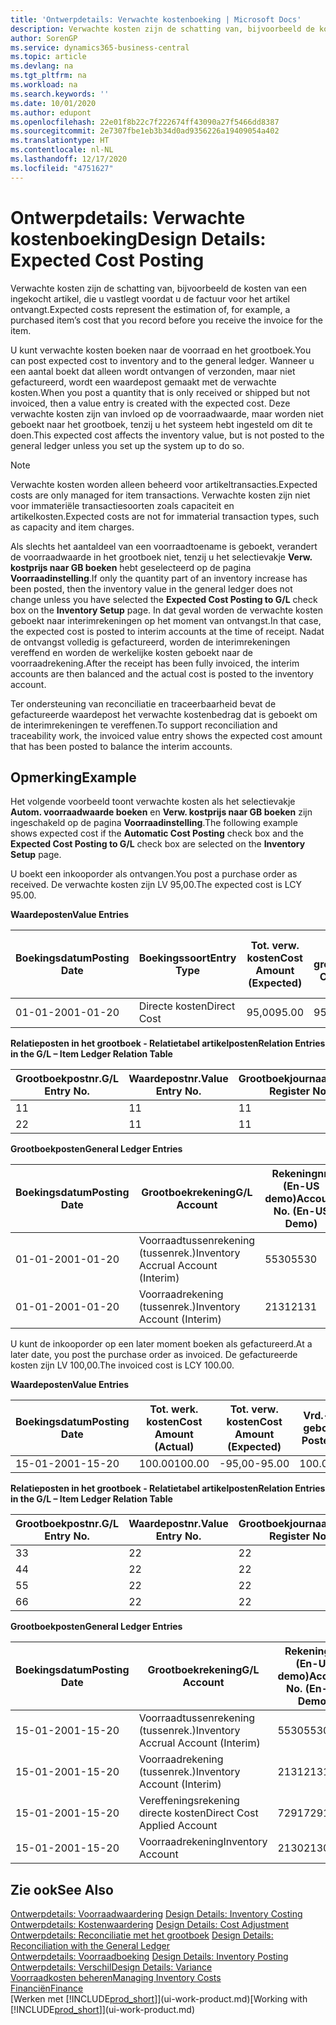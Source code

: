 ```yaml
---
title: 'Ontwerpdetails: Verwachte kostenboeking | Microsoft Docs'
description: Verwachte kosten zijn de schatting van, bijvoorbeeld de kosten van een ingekocht artikel, die u vastlegt voordat u de factuur voor het artikel ontvangt.
author: SorenGP
ms.service: dynamics365-business-central
ms.topic: article
ms.devlang: na
ms.tgt_pltfrm: na
ms.workload: na
ms.search.keywords: ''
ms.date: 10/01/2020
ms.author: edupont
ms.openlocfilehash: 22e01f8b22c7f222674ff43090a27f5466dd8387
ms.sourcegitcommit: 2e7307fbe1eb3b34d0ad9356226a19409054a402
ms.translationtype: HT
ms.contentlocale: nl-NL
ms.lasthandoff: 12/17/2020
ms.locfileid: "4751627"
---
```

# <a name="design-details-expected-cost-posting"></a><span data-ttu-id="d04ca-103">Ontwerpdetails: Verwachte kostenboeking</span><span class="sxs-lookup"><span data-stu-id="d04ca-103">Design Details: Expected Cost Posting</span></span>
<span data-ttu-id="d04ca-104">Verwachte kosten zijn de schatting van, bijvoorbeeld de kosten van een ingekocht artikel, die u vastlegt voordat u de factuur voor het artikel ontvangt.</span><span class="sxs-lookup"><span data-stu-id="d04ca-104">Expected costs represent the estimation of, for example, a purchased item’s cost that you record before you receive the invoice for the item.</span></span>  

 <span data-ttu-id="d04ca-105">U kunt verwachte kosten boeken naar de voorraad en het grootboek.</span><span class="sxs-lookup"><span data-stu-id="d04ca-105">You can post expected cost to inventory and to the general ledger.</span></span> <span data-ttu-id="d04ca-106">Wanneer u een aantal boekt dat alleen wordt ontvangen of verzonden, maar niet gefactureerd, wordt een waardepost gemaakt met de verwachte kosten.</span><span class="sxs-lookup"><span data-stu-id="d04ca-106">When you post a quantity that is only received or shipped but not invoiced, then a value entry is created with the expected cost.</span></span> <span data-ttu-id="d04ca-107">Deze verwachte kosten zijn van invloed op de voorraadwaarde, maar worden niet geboekt naar het grootboek, tenzij u het systeem hebt ingesteld om dit te doen.</span><span class="sxs-lookup"><span data-stu-id="d04ca-107">This expected cost affects the inventory value, but is not posted to the general ledger unless you set up the system up to do so.</span></span>  

> [!NOTE]  
>  <span data-ttu-id="d04ca-108">Verwachte kosten worden alleen beheerd voor artikeltransacties.</span><span class="sxs-lookup"><span data-stu-id="d04ca-108">Expected costs are only managed for item transactions.</span></span> <span data-ttu-id="d04ca-109">Verwachte kosten zijn niet voor immateriële transactiesoorten zoals capaciteit en artikelkosten.</span><span class="sxs-lookup"><span data-stu-id="d04ca-109">Expected costs are not for immaterial transaction types, such as capacity and item charges.</span></span>  

 <span data-ttu-id="d04ca-110">Als slechts het aantaldeel van een voorraadtoename is geboekt, verandert de voorraadwaarde in het grootboek niet, tenzij u het selectievakje **Verw. kostprijs naar GB boeken** hebt geselecteerd op de pagina **Voorraadinstelling**.</span><span class="sxs-lookup"><span data-stu-id="d04ca-110">If only the quantity part of an inventory increase has been posted, then the inventory value in the general ledger does not change unless you have selected the **Expected Cost Posting to G/L** check box on the **Inventory Setup** page.</span></span> <span data-ttu-id="d04ca-111">In dat geval worden de verwachte kosten geboekt naar interimrekeningen op het moment van ontvangst.</span><span class="sxs-lookup"><span data-stu-id="d04ca-111">In that case, the expected cost is posted to interim accounts at the time of receipt.</span></span> <span data-ttu-id="d04ca-112">Nadat de ontvangst volledig is gefactureerd, worden de interimrekeningen vereffend en worden de werkelijke kosten geboekt naar de voorraadrekening.</span><span class="sxs-lookup"><span data-stu-id="d04ca-112">After the receipt has been fully invoiced, the interim accounts are then balanced and the actual cost is posted to the inventory account.</span></span>  

 <span data-ttu-id="d04ca-113">Ter ondersteuning van reconciliatie en traceerbaarheid bevat de gefactureerde waardepost het verwachte kostenbedrag dat is geboekt om de interimrekeningen te vereffenen.</span><span class="sxs-lookup"><span data-stu-id="d04ca-113">To support reconciliation and traceability work, the invoiced value entry shows the expected cost amount that has been posted to balance the interim accounts.</span></span>  

## <a name="example"></a><span data-ttu-id="d04ca-114">Opmerking</span><span class="sxs-lookup"><span data-stu-id="d04ca-114">Example</span></span>  
 <span data-ttu-id="d04ca-115">Het volgende voorbeeld toont verwachte kosten als het selectievakje **Autom. voorraadwaarde boeken** en **Verw. kostprijs naar GB boeken** zijn ingeschakeld op de pagina **Voorraadinstelling**.</span><span class="sxs-lookup"><span data-stu-id="d04ca-115">The following example shows expected cost if the **Automatic Cost Posting** check box and the **Expected Cost Posting to G/L** check box are selected on the **Inventory Setup** page.</span></span>  

 <span data-ttu-id="d04ca-116">U boekt een inkooporder als ontvangen.</span><span class="sxs-lookup"><span data-stu-id="d04ca-116">You post a purchase order as received.</span></span> <span data-ttu-id="d04ca-117">De verwachte kosten zijn LV 95,00.</span><span class="sxs-lookup"><span data-stu-id="d04ca-117">The expected cost is LCY 95.00.</span></span>  

 <span data-ttu-id="d04ca-118">**Waardeposten**</span><span class="sxs-lookup"><span data-stu-id="d04ca-118">**Value Entries**</span></span>  

|<span data-ttu-id="d04ca-119">Boekingsdatum</span><span class="sxs-lookup"><span data-stu-id="d04ca-119">Posting Date</span></span>|<span data-ttu-id="d04ca-120">Boekingssoort</span><span class="sxs-lookup"><span data-stu-id="d04ca-120">Entry Type</span></span>|<span data-ttu-id="d04ca-121">Tot. verw. kosten</span><span class="sxs-lookup"><span data-stu-id="d04ca-121">Cost Amount (Expected)</span></span>|<span data-ttu-id="d04ca-122">Verw. kostn geboekt nr grootbk</span><span class="sxs-lookup"><span data-stu-id="d04ca-122">Expected Cost Posted to G/L</span></span>|<span data-ttu-id="d04ca-123">Verwachte kosten</span><span class="sxs-lookup"><span data-stu-id="d04ca-123">Expected Cost</span></span>|<span data-ttu-id="d04ca-124">Artikelpostnr.</span><span class="sxs-lookup"><span data-stu-id="d04ca-124">Item Ledger Entry No.</span></span>|<span data-ttu-id="d04ca-125">Volgnummer</span><span class="sxs-lookup"><span data-stu-id="d04ca-125">Entry No.</span></span>|  
|------------------|----------------|------------------------------|----------------------------------|-------------------|---------------------------|---------------|  
|<span data-ttu-id="d04ca-126">01-01-20</span><span class="sxs-lookup"><span data-stu-id="d04ca-126">01-01-20</span></span>|<span data-ttu-id="d04ca-127">Directe kosten</span><span class="sxs-lookup"><span data-stu-id="d04ca-127">Direct Cost</span></span>|<span data-ttu-id="d04ca-128">95,00</span><span class="sxs-lookup"><span data-stu-id="d04ca-128">95.00</span></span>|<span data-ttu-id="d04ca-129">95,00</span><span class="sxs-lookup"><span data-stu-id="d04ca-129">95.00</span></span>|<span data-ttu-id="d04ca-130">Ja</span><span class="sxs-lookup"><span data-stu-id="d04ca-130">Yes</span></span>|<span data-ttu-id="d04ca-131">1</span><span class="sxs-lookup"><span data-stu-id="d04ca-131">1</span></span>|<span data-ttu-id="d04ca-132">1</span><span class="sxs-lookup"><span data-stu-id="d04ca-132">1</span></span>|  

 <span data-ttu-id="d04ca-133">**Relatieposten in het grootboek - Relatietabel artikelposten**</span><span class="sxs-lookup"><span data-stu-id="d04ca-133">**Relation Entries in the G/L – Item Ledger Relation Table**</span></span>  

|<span data-ttu-id="d04ca-134">Grootboekpostnr.</span><span class="sxs-lookup"><span data-stu-id="d04ca-134">G/L Entry No.</span></span>|<span data-ttu-id="d04ca-135">Waardepostnr.</span><span class="sxs-lookup"><span data-stu-id="d04ca-135">Value Entry No.</span></span>|<span data-ttu-id="d04ca-136">Grootboekjournaalnr.</span><span class="sxs-lookup"><span data-stu-id="d04ca-136">G/L Register No.</span></span>|  
|--------------------|---------------------|-----------------------|  
|<span data-ttu-id="d04ca-137">1</span><span class="sxs-lookup"><span data-stu-id="d04ca-137">1</span></span>|<span data-ttu-id="d04ca-138">1</span><span class="sxs-lookup"><span data-stu-id="d04ca-138">1</span></span>|<span data-ttu-id="d04ca-139">1</span><span class="sxs-lookup"><span data-stu-id="d04ca-139">1</span></span>|  
|<span data-ttu-id="d04ca-140">2</span><span class="sxs-lookup"><span data-stu-id="d04ca-140">2</span></span>|<span data-ttu-id="d04ca-141">1</span><span class="sxs-lookup"><span data-stu-id="d04ca-141">1</span></span>|<span data-ttu-id="d04ca-142">1</span><span class="sxs-lookup"><span data-stu-id="d04ca-142">1</span></span>|  

 <span data-ttu-id="d04ca-143">**Grootboekposten**</span><span class="sxs-lookup"><span data-stu-id="d04ca-143">**General Ledger Entries**</span></span>  

|<span data-ttu-id="d04ca-144">Boekingsdatum</span><span class="sxs-lookup"><span data-stu-id="d04ca-144">Posting Date</span></span>|<span data-ttu-id="d04ca-145">Grootboekrekening</span><span class="sxs-lookup"><span data-stu-id="d04ca-145">G/L Account</span></span>|<span data-ttu-id="d04ca-146">Rekeningnr. (En-US demo)</span><span class="sxs-lookup"><span data-stu-id="d04ca-146">Account No. (En-US Demo)</span></span>|<span data-ttu-id="d04ca-147">Bedrag</span><span class="sxs-lookup"><span data-stu-id="d04ca-147">Amount</span></span>|<span data-ttu-id="d04ca-148">Volgnummer</span><span class="sxs-lookup"><span data-stu-id="d04ca-148">Entry No.</span></span>|  
|------------------|------------------|---------------------------------|------------|---------------|  
|<span data-ttu-id="d04ca-149">01-01-20</span><span class="sxs-lookup"><span data-stu-id="d04ca-149">01-01-20</span></span>|<span data-ttu-id="d04ca-150">Voorraadtussenrekening (tussenrek.)</span><span class="sxs-lookup"><span data-stu-id="d04ca-150">Inventory Accrual Account (Interim)</span></span>|<span data-ttu-id="d04ca-151">5530</span><span class="sxs-lookup"><span data-stu-id="d04ca-151">5530</span></span>|<span data-ttu-id="d04ca-152">-95,00</span><span class="sxs-lookup"><span data-stu-id="d04ca-152">-95.00</span></span>|<span data-ttu-id="d04ca-153">2</span><span class="sxs-lookup"><span data-stu-id="d04ca-153">2</span></span>|  
|<span data-ttu-id="d04ca-154">01-01-20</span><span class="sxs-lookup"><span data-stu-id="d04ca-154">01-01-20</span></span>|<span data-ttu-id="d04ca-155">Voorraadrekening (tussenrek.)</span><span class="sxs-lookup"><span data-stu-id="d04ca-155">Inventory Account (Interim)</span></span>|<span data-ttu-id="d04ca-156">2131</span><span class="sxs-lookup"><span data-stu-id="d04ca-156">2131</span></span>|<span data-ttu-id="d04ca-157">95,00</span><span class="sxs-lookup"><span data-stu-id="d04ca-157">95.00</span></span>|<span data-ttu-id="d04ca-158">1</span><span class="sxs-lookup"><span data-stu-id="d04ca-158">1</span></span>|  

 <span data-ttu-id="d04ca-159">U kunt de inkooporder op een later moment boeken als gefactureerd.</span><span class="sxs-lookup"><span data-stu-id="d04ca-159">At a later date, you post the purchase order as invoiced.</span></span> <span data-ttu-id="d04ca-160">De gefactureerde kosten zijn LV 100,00.</span><span class="sxs-lookup"><span data-stu-id="d04ca-160">The invoiced cost is LCY 100.00.</span></span>  

 <span data-ttu-id="d04ca-161">**Waardeposten**</span><span class="sxs-lookup"><span data-stu-id="d04ca-161">**Value Entries**</span></span>  

|<span data-ttu-id="d04ca-162">Boekingsdatum</span><span class="sxs-lookup"><span data-stu-id="d04ca-162">Posting Date</span></span>|<span data-ttu-id="d04ca-163">Tot. werk. kosten</span><span class="sxs-lookup"><span data-stu-id="d04ca-163">Cost Amount (Actual)</span></span>|<span data-ttu-id="d04ca-164">Tot. verw. kosten</span><span class="sxs-lookup"><span data-stu-id="d04ca-164">Cost Amount (Expected)</span></span>|<span data-ttu-id="d04ca-165">Vrd.-waarde geboekt</span><span class="sxs-lookup"><span data-stu-id="d04ca-165">Cost Posted to G/L</span></span>|<span data-ttu-id="d04ca-166">Verwachte kosten</span><span class="sxs-lookup"><span data-stu-id="d04ca-166">Expected Cost</span></span>|<span data-ttu-id="d04ca-167">Artikelpostnr.</span><span class="sxs-lookup"><span data-stu-id="d04ca-167">Item Ledger Entry No.</span></span>|<span data-ttu-id="d04ca-168">Volgnummer</span><span class="sxs-lookup"><span data-stu-id="d04ca-168">Entry No.</span></span>|  
|------------------|----------------------------|------------------------------|-------------------------|-------------------|---------------------------|---------------|  
|<span data-ttu-id="d04ca-169">15-01-20</span><span class="sxs-lookup"><span data-stu-id="d04ca-169">01-15-20</span></span>|<span data-ttu-id="d04ca-170">100.00</span><span class="sxs-lookup"><span data-stu-id="d04ca-170">100.00</span></span>|<span data-ttu-id="d04ca-171">-95,00</span><span class="sxs-lookup"><span data-stu-id="d04ca-171">-95.00</span></span>|<span data-ttu-id="d04ca-172">100.00</span><span class="sxs-lookup"><span data-stu-id="d04ca-172">100.00</span></span>|<span data-ttu-id="d04ca-173">Nee</span><span class="sxs-lookup"><span data-stu-id="d04ca-173">No</span></span>|<span data-ttu-id="d04ca-174">1</span><span class="sxs-lookup"><span data-stu-id="d04ca-174">1</span></span>|<span data-ttu-id="d04ca-175">2</span><span class="sxs-lookup"><span data-stu-id="d04ca-175">2</span></span>|  

 <span data-ttu-id="d04ca-176">**Relatieposten in het grootboek - Relatietabel artikelposten**</span><span class="sxs-lookup"><span data-stu-id="d04ca-176">**Relation Entries in the G/L – Item Ledger Relation Table**</span></span>  

|<span data-ttu-id="d04ca-177">Grootboekpostnr.</span><span class="sxs-lookup"><span data-stu-id="d04ca-177">G/L Entry No.</span></span>|<span data-ttu-id="d04ca-178">Waardepostnr.</span><span class="sxs-lookup"><span data-stu-id="d04ca-178">Value Entry No.</span></span>|<span data-ttu-id="d04ca-179">Grootboekjournaalnr.</span><span class="sxs-lookup"><span data-stu-id="d04ca-179">G/L Register No.</span></span>|  
|--------------------|---------------------|-----------------------|  
|<span data-ttu-id="d04ca-180">3</span><span class="sxs-lookup"><span data-stu-id="d04ca-180">3</span></span>|<span data-ttu-id="d04ca-181">2</span><span class="sxs-lookup"><span data-stu-id="d04ca-181">2</span></span>|<span data-ttu-id="d04ca-182">2</span><span class="sxs-lookup"><span data-stu-id="d04ca-182">2</span></span>|  
|<span data-ttu-id="d04ca-183">4</span><span class="sxs-lookup"><span data-stu-id="d04ca-183">4</span></span>|<span data-ttu-id="d04ca-184">2</span><span class="sxs-lookup"><span data-stu-id="d04ca-184">2</span></span>|<span data-ttu-id="d04ca-185">2</span><span class="sxs-lookup"><span data-stu-id="d04ca-185">2</span></span>|  
|<span data-ttu-id="d04ca-186">5</span><span class="sxs-lookup"><span data-stu-id="d04ca-186">5</span></span>|<span data-ttu-id="d04ca-187">2</span><span class="sxs-lookup"><span data-stu-id="d04ca-187">2</span></span>|<span data-ttu-id="d04ca-188">2</span><span class="sxs-lookup"><span data-stu-id="d04ca-188">2</span></span>|  
|<span data-ttu-id="d04ca-189">6</span><span class="sxs-lookup"><span data-stu-id="d04ca-189">6</span></span>|<span data-ttu-id="d04ca-190">2</span><span class="sxs-lookup"><span data-stu-id="d04ca-190">2</span></span>|<span data-ttu-id="d04ca-191">2</span><span class="sxs-lookup"><span data-stu-id="d04ca-191">2</span></span>|  

 <span data-ttu-id="d04ca-192">**Grootboekposten**</span><span class="sxs-lookup"><span data-stu-id="d04ca-192">**General Ledger Entries**</span></span>  

|<span data-ttu-id="d04ca-193">Boekingsdatum</span><span class="sxs-lookup"><span data-stu-id="d04ca-193">Posting Date</span></span>|<span data-ttu-id="d04ca-194">Grootboekrekening</span><span class="sxs-lookup"><span data-stu-id="d04ca-194">G/L Account</span></span>|<span data-ttu-id="d04ca-195">Rekeningnr. (En-US demo)</span><span class="sxs-lookup"><span data-stu-id="d04ca-195">Account No. (En-US Demo)</span></span>|<span data-ttu-id="d04ca-196">Bedrag</span><span class="sxs-lookup"><span data-stu-id="d04ca-196">Amount</span></span>|<span data-ttu-id="d04ca-197">Volgnummer</span><span class="sxs-lookup"><span data-stu-id="d04ca-197">Entry No.</span></span>|  
|------------------|------------------|---------------------------------|------------|---------------|  
|<span data-ttu-id="d04ca-198">15-01-20</span><span class="sxs-lookup"><span data-stu-id="d04ca-198">01-15-20</span></span>|<span data-ttu-id="d04ca-199">Voorraadtussenrekening (tussenrek.)</span><span class="sxs-lookup"><span data-stu-id="d04ca-199">Inventory Accrual Account (Interim)</span></span>|<span data-ttu-id="d04ca-200">5530</span><span class="sxs-lookup"><span data-stu-id="d04ca-200">5530</span></span>|<span data-ttu-id="d04ca-201">95,00</span><span class="sxs-lookup"><span data-stu-id="d04ca-201">95.00</span></span>|<span data-ttu-id="d04ca-202">4</span><span class="sxs-lookup"><span data-stu-id="d04ca-202">4</span></span>|  
|<span data-ttu-id="d04ca-203">15-01-20</span><span class="sxs-lookup"><span data-stu-id="d04ca-203">01-15-20</span></span>|<span data-ttu-id="d04ca-204">Voorraadrekening (tussenrek.)</span><span class="sxs-lookup"><span data-stu-id="d04ca-204">Inventory Account (Interim)</span></span>|<span data-ttu-id="d04ca-205">2131</span><span class="sxs-lookup"><span data-stu-id="d04ca-205">2131</span></span>|<span data-ttu-id="d04ca-206">-95,00</span><span class="sxs-lookup"><span data-stu-id="d04ca-206">-95.00</span></span>|<span data-ttu-id="d04ca-207">3</span><span class="sxs-lookup"><span data-stu-id="d04ca-207">3</span></span>|  
|<span data-ttu-id="d04ca-208">15-01-20</span><span class="sxs-lookup"><span data-stu-id="d04ca-208">01-15-20</span></span>|<span data-ttu-id="d04ca-209">Vereffeningsrekening directe kosten</span><span class="sxs-lookup"><span data-stu-id="d04ca-209">Direct Cost Applied Account</span></span>|<span data-ttu-id="d04ca-210">7291</span><span class="sxs-lookup"><span data-stu-id="d04ca-210">7291</span></span>|<span data-ttu-id="d04ca-211">-100</span><span class="sxs-lookup"><span data-stu-id="d04ca-211">-100</span></span>|<span data-ttu-id="d04ca-212">6</span><span class="sxs-lookup"><span data-stu-id="d04ca-212">6</span></span>|  
|<span data-ttu-id="d04ca-213">15-01-20</span><span class="sxs-lookup"><span data-stu-id="d04ca-213">01-15-20</span></span>|<span data-ttu-id="d04ca-214">Voorraadrekening</span><span class="sxs-lookup"><span data-stu-id="d04ca-214">Inventory Account</span></span>|<span data-ttu-id="d04ca-215">2130</span><span class="sxs-lookup"><span data-stu-id="d04ca-215">2130</span></span>|<span data-ttu-id="d04ca-216">100</span><span class="sxs-lookup"><span data-stu-id="d04ca-216">100</span></span>|<span data-ttu-id="d04ca-217">5</span><span class="sxs-lookup"><span data-stu-id="d04ca-217">5</span></span>|  

## <a name="see-also"></a><span data-ttu-id="d04ca-218">Zie ook</span><span class="sxs-lookup"><span data-stu-id="d04ca-218">See Also</span></span>
 <span data-ttu-id="d04ca-219">[Ontwerpdetails: Voorraadwaardering](design-details-inventory-costing.md) </span><span class="sxs-lookup"><span data-stu-id="d04ca-219">[Design Details: Inventory Costing](design-details-inventory-costing.md) </span></span>  
 <span data-ttu-id="d04ca-220">[Ontwerpdetails: Kostenwaardering](design-details-cost-adjustment.md) </span><span class="sxs-lookup"><span data-stu-id="d04ca-220">[Design Details: Cost Adjustment](design-details-cost-adjustment.md) </span></span>  
 <span data-ttu-id="d04ca-221">[Ontwerpdetails: Reconciliatie met het grootboek](design-details-reconciliation-with-the-general-ledger.md) </span><span class="sxs-lookup"><span data-stu-id="d04ca-221">[Design Details: Reconciliation with the General Ledger](design-details-reconciliation-with-the-general-ledger.md) </span></span>  
 <span data-ttu-id="d04ca-222">[Ontwerpdetails: Voorraadboeking](design-details-inventory-posting.md) </span><span class="sxs-lookup"><span data-stu-id="d04ca-222">[Design Details: Inventory Posting](design-details-inventory-posting.md) </span></span>  
 [<span data-ttu-id="d04ca-223">Ontwerpdetails: Verschil</span><span class="sxs-lookup"><span data-stu-id="d04ca-223">Design Details: Variance</span></span>](design-details-variance.md)  
 [<span data-ttu-id="d04ca-224">Voorraadkosten beheren</span><span class="sxs-lookup"><span data-stu-id="d04ca-224">Managing Inventory Costs</span></span>](finance-manage-inventory-costs.md)  
 [<span data-ttu-id="d04ca-225">Financiën</span><span class="sxs-lookup"><span data-stu-id="d04ca-225">Finance</span></span>](finance.md)  
 <span data-ttu-id="d04ca-226">[Werken met [!INCLUDE[prod_short](includes/prod_short.md)]](ui-work-product.md)</span><span class="sxs-lookup"><span data-stu-id="d04ca-226">[Working with [!INCLUDE[prod_short](includes/prod_short.md)]](ui-work-product.md)</span></span>
